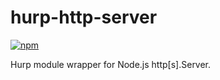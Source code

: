 # hurp-http-server

[![npm](https://img.shields.io/npm/v/hurp-http-server.svg)](https://www.npmjs.com/package/hurp-http-server)

Hurp module wrapper for Node.js http[s].Server.
